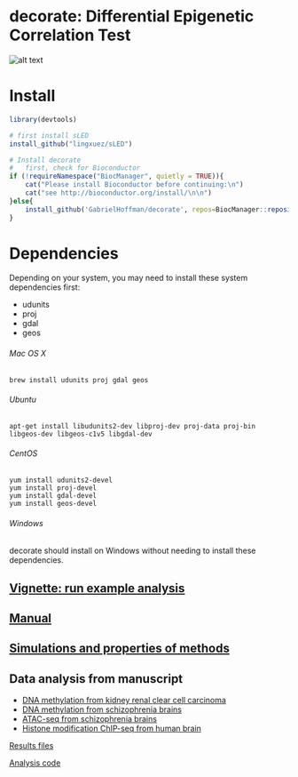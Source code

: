 
# decorate: Differential Epigenetic Correlation Test

![alt text](https://hoffmg01.u.hpc.mssm.edu/software/decorate/workflow.png)

# Install
```r
library(devtools)

# first install sLED
install_github("lingxuez/sLED")

# Install decorate
# 	first, check for Bioconductor
if (!requireNamespace("BiocManager", quietly = TRUE)){
	cat("Please install Bioconductor before continuing:\n")
	cat("see http://bioconductor.org/install/\n\n")
}else{
	install_github('GabrielHoffman/decorate', repos=BiocManager::repositories())
}   
```

# Dependencies
Depending on your system, you may need to install these system dependencies first: 
- udunits 
- proj
- gdal 
- geos

###### Mac OS X
```
brew install udunits proj gdal geos
```

###### Ubuntu
```
apt-get install libudunits2-dev libproj-dev proj-data proj-bin libgeos-dev libgeos-c1v5 libgdal-dev
```

###### CentOS
```
yum install udunits2-devel
yum install proj-devel
yum install gdal-devel
yum install geos-devel
```

###### Windows
decorate should install on Windows without needing to install these dependencies.

## [Vignette: run example analysis](http://deepfigv.mssm.edu/img/software/decorate/decorate_example.html)

## [Manual](http://deepfigv.mssm.edu/img/software/decorate/decorate-manual.pdf)

## [Simulations and properties of methods](http://deepfigv.mssm.edu/img/software/decorate/simulations.html)

## Data analysis from manuscript
 - [DNA methylation from kidney renal clear cell carcinoma](http://deepfigv.mssm.edu/img/software/decorate/KIRC.html)
 - [DNA methylation from schizophrenia brains](http://deepfigv.mssm.edu/img/software/decorate/methyl_scz_decorate.html)
 - [ATAC-seq from schizophrenia brains](http://deepfigv.mssm.edu/img/software/decorate/atac_local_corr.html)
 - [Histone modification ChIP-seq from human brain](http://deepfigv.mssm.edu/img/software/decorate/EpiMap.html)




<!--
## [Vignette: run example analysis](https://hoffmg01.u.hpc.mssm.edu/software/decorate/decorate_example.html)

## [Manual](https://hoffmg01.u.hpc.mssm.edu/software/decorate/decorate-manual.pdf)

## [Simulations and properties of methods](https://hoffmg01.u.hpc.mssm.edu/software/decorate/decorate_example.html)

## Data analysis from manuscript
 - [DNA methylation from kidney renal clear cell carcinoma](https://hoffmg01.u.hpc.mssm.edu/software/decorate/KIRC.html)
 - [DNA methylation from schizophrenia brains](https://hoffmg01.u.hpc.mssm.edu/software/decorate/methyl_scz_decorate.html)
 - [ATAC-seq from schizophrenia brains](https://hoffmg01.u.hpc.mssm.edu/software/decorate/atac_local_corr.html)
 - [Histone modification ChIP-seq from human brain](https://hoffmg01.u.hpc.mssm.edu/software/decorate/EpiMap.html)
-->

  [Results files](https://www.synapse.org/#!Synapse:syn20742092)

  [Analysis code](https://github.com/GabrielHoffman/decorate_analysis)
